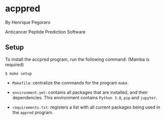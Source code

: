 # acppred

By Henrique Pegoraro

Anticancer Peptide Prediction Software

## Setup

To install the accpred program, run the following command:
(Mamba is required)

```
$ make setup
```

- `Makefile`: centralize the commands for the program `make`.

- `environment.yml`: contains all packages that are installed, and their dependencies. This environment contains `Python 3.8`, `pip` and `jupyter`.

- `requirements.txt`: registers a list with all current packages being used in the `appred` program.
